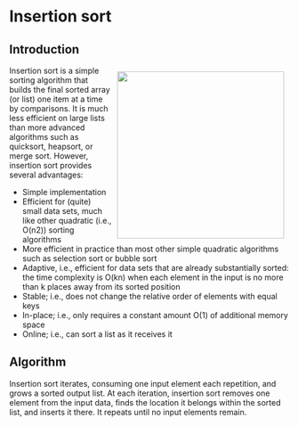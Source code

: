# Insertion sort
## Introduction
<p align="right">
<img src="https://upload.wikimedia.org/wikipedia/commons/4/42/Insertion_sort.gif" width="300" style="float: right; margin: 10px 10px">
</p>
Insertion sort is a simple sorting algorithm that builds the final sorted array (or list) one item at a time by comparisons. It is much less efficient on large lists than more advanced algorithms such as quicksort, heapsort, or merge sort. However, insertion sort provides several advantages:

- Simple implementation
- Efficient for (quite) small data sets, much like other quadratic (i.e., O(n2)) sorting algorithms
- More efficient in practice than most other simple quadratic algorithms such as selection sort or bubble sort
- Adaptive, i.e., efficient for data sets that are already substantially sorted: the time complexity is O(kn) when each element in the input is no more than k places away from its sorted position
- Stable; i.e., does not change the relative order of elements with equal keys
- In-place; i.e., only requires a constant amount O(1) of additional memory space
- Online; i.e., can sort a list as it receives it

## Algorithm

Insertion sort iterates, consuming one input element each repetition, and grows a sorted output list. At each iteration, insertion sort removes one element from the input data, finds the location it belongs within the sorted list, and inserts it there. It repeats until no input elements remain.

